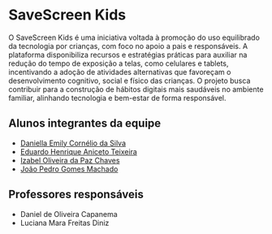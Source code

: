 # SaveScreen Kids

O SaveScreen Kids é uma iniciativa voltada à promoção do uso equilibrado da tecnologia por crianças, com foco no apoio a pais e responsáveis.
A plataforma disponibiliza recursos e estratégias práticas para auxiliar na redução do tempo de exposição a telas, como celulares e tablets, incentivando a adoção de atividades alternativas que favoreçam o desenvolvimento cognitivo, social e físico das crianças. O projeto busca contribuir para a construção de hábitos digitais mais saudáveis no ambiente familiar, alinhando tecnologia e bem-estar de forma responsável.


## Alunos integrantes da equipe

* [Daniella Emily Cornélio da Silva](https://github.com/emilydaniella)
* [Eduardo Henrique Aniceto Teixeira](https://github.com/eduhatcc)
* [Izabel Oliveira da Paz Chaves](https://github.com/rainbowcrack)
* [João Pedro Gomes Machado](https://github.com/stdinJ)

## Professores responsáveis
* Daniel de Oliveira Capanema
* Luciana Mara Freitas Diniz


